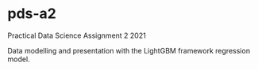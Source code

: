 # pds-a2
Practical Data Science Assignment 2 2021

Data modelling and presentation with the LightGBM framework regression model. 
